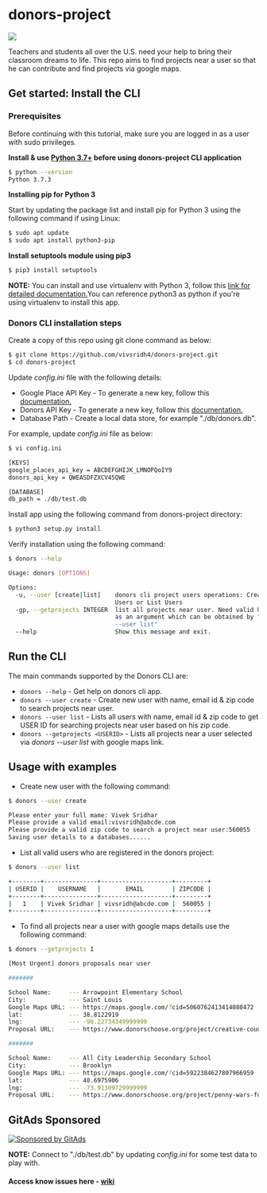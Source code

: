 # donors-project

<a href="https://docs.python.org/3/index.html"><img src="https://img.shields.io/badge/python-3.7-blue.svg"/></a>

Teachers and students all over the U.S. need your help to bring their classroom dreams to life. This repo aims to find projects near a user so that he can contribute and find projects via google maps.

## Get started: Install the CLI

### Prerequisites

Before continuing with this tutorial, make sure you are logged in as a user with sudo privileges.

**Install & use [Python 3.7+](https://www.python.org/) before using donors-project CLI application**

```bash
$ python --version
Python 3.7.3
```
**Installing pip for Python 3**

Start by updating the package list and install pip for Python 3 using the following command if using Linux:

```bash
$ sudo apt update
$ sudo apt install python3-pip
```
**Install setuptools module using pip3**

```bash
$ pip3 install setuptools
```
**NOTE:** You can install and use virtualenv with Python 3, follow this [link for detailed documentation.](https://help.dreamhost.com/hc/en-us/articles/115000695551-Installing-and-using-virtualenv-with-Python-3)You can reference python3 as python if you're using virtualenv to install this app.

### Donors CLI installation steps

Create a copy of this repo using git clone command as below:

```bash
$ git clone https://github.com/vivsridh4/donors-project.git
$ cd donors-project
```

Update *config.ini* file with the following details:

* Google Place API Key - To generate a new key, follow this [documentation.](https://developers.google.com/places/web-service/get-api-key)
* Donors API Key - To generate a new key, follow this [documentation.](https://developers.google.com/places/web-service/get-api-key)
* Database Path  - Create a local data store, for example "./db/donors.db".

For example, update *config.ini* file as below:

```bash
$ vi config.ini

[KEYS]
google_places_api_key = ABCDEFGHIJK_LMNOPQoIY9
donors_api_key = QWEASDFZXCV45QWE

[DATABASE]
db_path = ./db/test.db
```

Install app using the following command from donors-project directory:

```bash
$ python3 setup.py install
```
Verify installation using the following command:

```bash
$ donors --help

Usage: donors [OPTIONS]

Options:
  -u, --user [create|list]    donors cli project users operations: Create
                              Users or List Users
  -gp, --getprojects INTEGER  list all projects near user. Need valid USER ID
                              as an argument which can be obtained by "donors
                              --user list"
  --help                      Show this message and exit.
```

## Run the CLI

The main commands supported by the Donors CLI are:

* `donors --help`        - Get help on donors cli app.
* `donors --user create` - Create new user with name, email id & zip code to search projects near user.
* `donors --user list`   - Lists all users with name, email id & zip code to get USER ID for searching projects near user                              based on his zip code.
* `donors --getprojects <USERID>` - Lists all projects near a user selected via *donors --user list* with google maps link.

## Usage with examples

* Create new user with the following command:

```bash
$ donors --user create

Please enter your full mame: Vivek Sridhar
Please provide a valid email:vivsridh@abcde.com
Please provide a valid zip code to search a project near user:560055
Saving user details to a databases......
```

* List all valid users who are registered in the donors project:

```bash
$ donors --user list

+--------+---------------+--------------------+---------+
| USERID |    USERNAME   |       EMAIL        | ZIPCODE |
+--------+---------------+--------------------+---------+
|   1    | Vivek Sridhar | vivsridh@abcde.com |  560055 |
+--------+---------------+--------------------+---------+
```

* To find all projects near a user with google maps details use the following command:

```bash
$ donors --getprojects 1

[Most Urgent] donors proposals near user

#######

School Name:     --- Arrowpoint Elementary School
City:            --- Saint Louis
Google Maps URL: --- https://maps.google.com/?cid=5060762413414080472
lat:             --- 38.8122919
lng:             --- -90.22734349999999
Proposal URL:    --- https://www.donorschoose.org/project/creative-counting/4146977/?utm_source=api&utm_medium=feed&utm_content=bodylink&utm_campaign=ef4uju946azk

#######

School Name:     --- All City Leadership Secondary School
City:            --- Brooklyn
Google Maps URL: --- https://maps.google.com/?cid=5922384627807966959
lat:             --- 40.6975906
lng:             --- -73.91309729999999
Proposal URL:    --- https://www.donorschoose.org/project/penny-wars-fundraising-supplies/4134999/?utm_source=api&utm_medium=feed&utm_content=bodylink&utm_campaign=ef4uju946azk
```
<!-- GitAds-Verify: EI3BPYWRKS8318HG26OEOG2QJ1QFZ8Y1 -->
## GitAds Sponsored
[![Sponsored by GitAds](https://gitads.dev/v1/ad-serve?source=vivsridh4/donors-project@github)](https://gitads.dev/v1/ad-track?source=vivsridh4/donors-project@github)

**NOTE:** Connect to "./db/test.db" by updating *config.ini* for some test data to play with.

#### Access know issues here - [wiki](https://github.com/vivsridh4/donors-project/wiki/Bugs-&-Enhancements)

